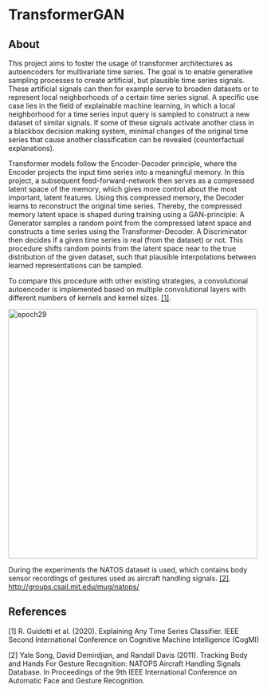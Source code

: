 # TransformerGAN

## About

This project aims to foster the usage of transformer architectures as autoencoders for multivariate time series. The goal is to enable generative sampling processes to create artificial, but plausible time series signals. These artificial signals can then for example serve to broaden datasets or to represent local neighborhoods of a certain time series signal. A specific use case lies in the field of explainable machine learning, in which a local neighborhood for a time series input query is sampled to construct a new dataset of similar signals. If some of these signals activate another class in a blackbox decision making system, minimal changes of the original time series that cause another classification can be revealed (counterfactual explanations). 

Transformer models follow the Encoder-Decoder principle, where the Encoder projects the input time series into a meaningful memory. In this project, a subsequent feed-forward-network then serves as a compressed latent space of the memory, which gives more control about the most important, latent features. Using this compressed memory, the Decoder learns to reconstruct the original time series. Thereby, the compressed memory latent space is shaped during training using a GAN-principle: A Generator samples a random point from the compressed latent space and constructs a time series using the Transformer-Decoder. A Discriminator then decides if a given time series is real (from the dataset) or not. This procedure shifts random points from the latent space near to the true distribution of the given dataset, such that plausible interpolations between learned representations can be sampled.

To compare this procedure with other existing strategies, a convolutional autoencoder is implemented based on multiple convolutional layers with different numbers of kernels and kernel sizes. [[1]](#1).

<img width="500" alt="epoch29" src="https://user-images.githubusercontent.com/56418155/206883314-1adc2da2-e1d8-4e5d-a53d-a4e9634ca1ed.png">

During the experiments the NATOS dataset is used, which contains body sensor recordings of gestures used as aircraft handling signals. [[2]](#2).
http://groups.csail.mit.edu/mug/natops/

## References
<a id="1">[1]</a> 
R. Guidotti et al. (2020). 
Explaining Any Time Series Classifier.
IEEE Second International Conference on Cognitive Machine Intelligence (CogMI)

<a id="2">[2]</a> 
Yale Song, David Demirdjian, and Randall Davis (2011).
Tracking Body and Hands For Gesture Recognition: NATOPS Aircraft Handling Signals Database.
In Proceedings of the 9th IEEE International Conference on Automatic Face and Gesture Recognition.
